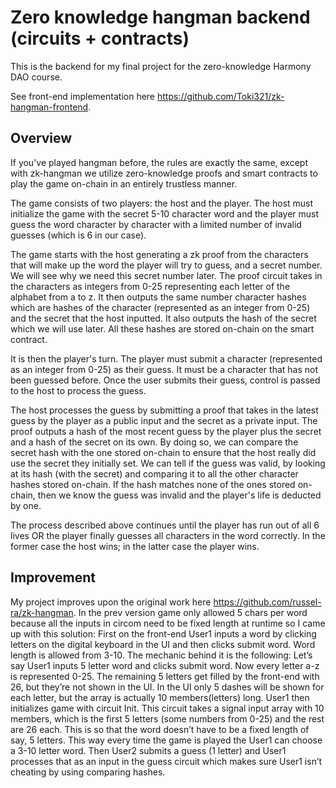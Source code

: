 # Zero knowledge hangman backend (circuits + contracts)

This is the backend for my final project for the zero-knowledge Harmony DAO course.

See front-end implementation here <https://github.com/Toki321/zk-hangman-frontend>.

## Overview

If you've played hangman before, the rules are exactly the same, except with zk-hangman we utilize zero-knowledge proofs and smart contracts to play the game on-chain 
in an entirely trustless manner.

The game consists of two players: the host and the player. The host must initialize the game with the secret 5-10 character word and the player must guess the word 
character by character with a limited number of invalid guesses (which is 6 in our case).

The game starts with the host generating a zk proof from the characters that will make up the word the player will try to guess, and a secret number. We will see why
we need this secret number later. The proof circuit takes in the characters as integers from 0-25 representing each letter of the alphabet from a to z. It then outputs 
the same number character hashes which are hashes of the character (represented as an integer from 0-25) and the secret that the host inputted. It also outputs the hash
of the secret which we will use later. All these hashes are stored on-chain on the smart contract.

It is then the player's turn. The player must submit a character (represented as an integer from 0-25) as their guess. It must be a character that has not been guessed
before. Once the user submits their guess, control is passed to the host to process the guess.

The host processes the guess by submitting a proof that takes in the latest guess by the player as a public input and the secret as a private input. The proof outputs a 
hash of the most recent guess by the player plus the secret and a hash of the secret on its own. By doing so, we can compare the secret hash with the one stored on-chain
to ensure that the host really did use the secret they initially set. We can tell if the guess was valid, by looking at its hash (with the secret) and comparing it to 
all the other character hashes stored on-chain. If the hash matches none of the ones stored on-chain, then we know the guess was invalid and the player's life is 
deducted by one.

The process described above continues until the player has run out of all 6 lives OR the player finally guesses all characters in the word correctly. In the former case 
the host wins; in the latter case the player wins.

## Improvement
My project improves upon the original work here <https://github.com/russel-ra/zk-hangman>. In the prev version game only allowed 5 chars per word because all the inputs in circom need to be fixed length at runtime so I came up with this solution:
First on the front-end User1 inputs a word by clicking letters on the digital keyboard in the UI
and then clicks submit word. Word length is allowed from 3-10. The mechanic behind it is the 
following: Let’s say User1 inputs 5 letter word and clicks submit word. Now every letter a-z is 
represented 0-25. The remaining 5 letters get filled by the front-end with 26, but they’re not shown in 
the UI. In the UI only 5 dashes will be shown for each letter, but the array is actually 10 
members(letters) long. User1 then initializes game with circuit Init. This circuit takes a signal input 
array with 10 members, which is the first 5 letters (some numbers from 0-25) and the rest are 26 each. 
This is so that the word doesn’t have to be a fixed length of say, 5 letters. This way every time the 
game is played the User1 can choose a 3-10 letter word.
Then User2 submits a guess (1 letter) and User1 processes that as an input in the guess circuit which 
makes sure User1 isn’t cheating by using comparing hashes.
